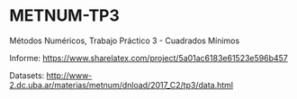# METNUM-TP3
Métodos Numéricos, Trabajo Práctico 3 - Cuadrados Mínimos

Informe: https://www.sharelatex.com/project/5a01ac6183e61523e596b457

Datasets: http://www-2.dc.uba.ar/materias/metnum/dnload/2017_C2/tp3/data.html